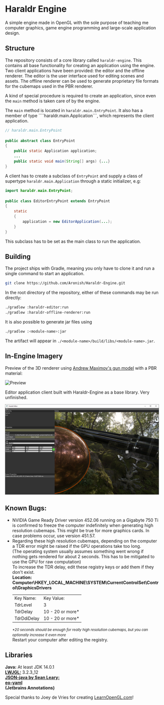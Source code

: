 # Haraldr Engine
A simple engine made in OpenGL with the sole purpose of teaching me computer graphics, game engine programming and large-scale application design.

## Structure

The repository consists of a core library called ```haraldr-engine```. This contains all base functionality for creating an application using the engine. Two client applications have been provided: the editor and the offline renderer. The editor is the user interface used for editing scenes and assets. The offline renderer can be used to generate proprietary file formats for the cubemaps used in the PBR renderer.

A kind of special procedure is required to create an application, since even the ```main``` method is taken care of by the engine.

The ```main``` method is located in ```haraldr.main.EntryPoint```. It also has a member of type ````haraldr.main.Application```, which represents the client application.
```java
// haraldr.main.EntryPoint

public abstract class EntryPoint
{
    public static Application application;
    ...
    public static void main(String[] args) {...}
}
```
A client has to create a subclass of ```EntryPoint``` and supply a class of supertype ```haraldr.main.Application``` through a static initializer, e.g:

```java
import haraldr.main.EntryPoint;

public class EditorEntryPoint extends EntryPoint
{
    static
    {
        application = new EditorApplication(...);
    }
}
```
This subclass has to be set as the main class to run the application.

## Building
The project ships with Gradle, meaning you only have to clone it and run a single command to start an application.

```bash
git clone https://github.com/Aronish/Haraldr-Engine.git
```
In the root directory of the repository, either of these commands may be run directly:
```bash
./gradlew :haraldr-editor:run
./gradlew :haraldr-offline-renderer:run
```
It is also possible to generate jar files using
```bash
./gradlew :<module-name>:jar
```
The artifact will appear in ```./<module-name>/build/libs/<module-name>.jar```.

## In-Engine Imagery
Preview of the 3D renderer using <a href="http://artisaverb.info/PBT.html">Andrew Maximov's gun model</a> with a PBR material:

![Preview](preview.png?raw=true)

Editor application client built with Haraldr-Engine as a base library. Very unfinished.

![Editor](haraldr-editor.png?raw=true)

## Known Bugs:
<ul>
    <li>NVIDIA Game Ready Driver version 452.06 running on a Gigabyte 750 Ti
    is confirmed to freeze the computer indefinitely when generating high resolution cubemaps.
    This might be true for more graphics cards. In case problems occur, use version 451.57.
    </li>
    <li>
    Regarding these high resolution cubemaps, depending on the computer a TDR error might be raised
    if the GPU operations take too long.
    <br/>
    (The operating system usually assumes something went wrong if nothing gets rendered for about 2 seconds.
    This has to be mitigated to use the GPU for raw computation)
    <br/>
    To increase the TDR delay, edit these registry keys or add them if they don't exist.
    <br/>
    <b>Location: Computer\HKEY_LOCAL_MACHINE\SYSTEM\CurrentControlSet\Control\GraphicsDrivers</b>
    <table>
        <tr>
            <td>Key Name:</td>
            <td>Key Value:</td>
        </tr>
        <tr>
            <td>TdrLevel</td>
            <td>3</td>
        </tr>
        <tr>
            <td>TdrDelay</td>
            <td>10 - 20 or more*</td>
        </tr>
        <tr>
            <td>TdrDdiDelay</td>
            <td>10 - 20 or more*</td>
        </tr>
    </table>
    <small><i>*20 seconds should be enough for really high resolution cubemaps, but you can optionally increase it even more</i></small>
    <br/>
    Restart your computer after editing the registry.
    </li>
</ul>

## Libraries
<b>Java:</b> At least JDK 14.0.1
<br/>
<b><a href="https://www.lwjgl.org/">LWJGL:</a></b> 3.2.3_12
<br/>
<b><a href="https://github.com/stleary/JSON-java">JSON-java by Sean Leary: </a></b><br/>
<b><a href="https://github.com/decorators-squad/eo-yaml">eo-yaml</a></b>
<br/>
<b>(Jetbrains Annotations)</b>

<p>Special thanks to Joey de Vries for creating <a href="http://www.learnopengl.com">LearnOpenGL.com</a>!</p>